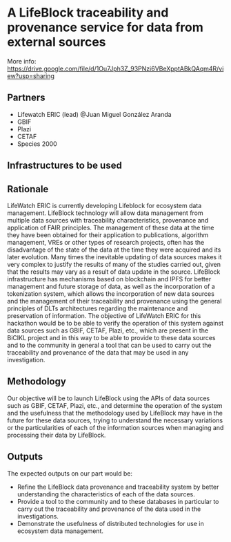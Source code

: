 
# A LifeBlock traceability and provenance service for data from external sources

More info:
https://drive.google.com/file/d/1Ou7Jph3Z_93PNzi6VBeXpptABkQAqm4R/view?usp=sharing

## Partners
- Lifewatch ERIC (lead) @Juan Miguel González Aranda
- GBIF
- Plazi
- CETAF
- Species 2000

## Infrastructures to be used 

## Rationale

LifeWatch ERIC is currently developing Lifeblock for ecosystem data management. LifeBlock technology will allow data management from multiple data sources with traceability characteristics, provenance and application of FAIR principles. The management of these data at the time they have been obtained for their application to publications, algorithm management, VREs or other types of research projects, often has the disadvantage of the state of the data at the time they were acquired and its later evolution. Many times the inevitable updating of data sources makes it very complex to justify the results of many of the studies carried out, given that the results may vary as a result of data update in the source. LifeBlock infrastructure has mechanisms based on blockchain and IPFS for better management and future storage of data, as well as the incorporation of a tokenization system, which allows the incorporation of new data sources and the management of their traceability and provenance using the general principles of DLTs architectures regarding the maintenance and preservation of information. The objective of LifeWatch ERIC for this hackathon would be to be able to verify the operation of this system against data sources such as GBIF, CETAF, Plazi, etc., which are present in the BiCIKL project and in this way to be able to provide to these data sources and to the community in general a tool that can be used to carry out the traceability and provenance of the data that may be used in any investigation.

## Methodology
Our objective will be to launch LifeBlock using the APIs of data sources such as GBIF, CETAF, Plazi, etc., and determine the operation of the system and the usefulness that the methodology used by LifeBlock may have in the future for these data sources, trying to understand the necessary variations or the particularities of each of the information sources when managing and processing their data by LifeBlock.

## Outputs
The expected outputs on our part would be:

- Refine the LifeBlock data provenance and traceability system by better understanding the characteristics of each of the data sources.
- Provide a tool to the community and to these databases in particular to carry out the traceability and provenance of the data used in the investigations.
- Demonstrate the usefulness of distributed technologies for use in ecosystem data management.
